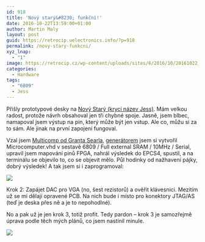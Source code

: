 ```yaml
---
id: 918
title: 'Nový starý&#8230; funkční!'
date: 2016-10-22T13:59:00+01:00
author: Martin Maly
layout: post
guid: https://retrocip.uelectronics.info/?p=918
permalink: /novy-stary-funkcni/
xyz_lnap:
  - "1"
image: https://retrocip.cz/wp-content/uploads/sites/6/2016/10/20161022_144721-800x198.jpg
categories:
  - Hardware
tags:
  - "6809"
  - Jess
---
```

Přišly prototypové desky na [Nový Starý (krycí název Jess)](https://retrocip.uelectronics.info/jess/). Mám velkou radost, protože návrh obsahoval jen tři chybné spoje. Jasně, jsem blbec, namapoval jsem výstup na pin, který může být jen vstup. Ale co, můžu si za to sám. Ale jinak na první zapojení fungoval.

Vzal jsem [Multicomp od Granta Searla](https://searle.hostei.com/grant/Multicomp/index.html), [generátorem](https://www.uelectronics.info/multigen.html) jsem si vytvořil Microcomputer.vhd v sestavě 6809 / Full external SRAM / 10MHz / Serial, upravil jsem mapování pinů FPGA, nahrál výsledek do EPCS4, spustil, a na terminálu se objevilo to, co se objevit mělo. Půl hodinky od nažhavení pájky, dobrý výsledek! A tak jsem si i zaprogramoval:

<a href="https://retrocip.uelectronics.info/wp-content/uploads/sites/6/2016/10/jess1.png" rel="lightbox">![](https://retrocip.uelectronics.info/wp-content/uploads/sites/6/2016/10/jess1-650x456.png)</a>

Krok 2: Zapájet DAC pro VGA (no, šest rezistorů) a ověřit klávesnici. Mezitím už se mi dělají opravené PCB. Na nich bude i místo pro konektory JTAG/AS (teď je deska přes ně a je to nepohodlné).

No a pak už je jen krok 3, totiž profit. Tedy pardon &#8211; krok 3 je samozřejmě úprava podle těch mých plánů, co jsem nastínil minule.

<a href="https://retrocip.uelectronics.info/wp-content/uploads/sites/6/2016/10/20161022_144721.jpg" rel="lightbox">![](https://retrocip.uelectronics.info/wp-content/uploads/sites/6/2016/10/20161022_144721-650x366.jpg)</a>